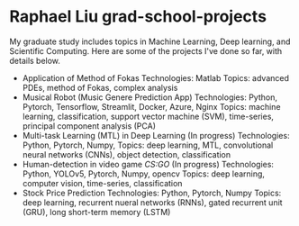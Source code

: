 # Raphael Liu grad-school-projects
My graduate study includes topics in Machine Learning, Deep learning, and Scientific Computing. Here are some of the projects I've done so far, with details below.
* Application of Method of Fokas
  Technologies: Matlab
  Topics: advanced PDEs, method of Fokas, complex analysis
* Musical Robot (Music Genere Prediction App)
  Technologies: Python, Pytorch, Tensorflow, Streamlit, Docker, Azure, Nginx
  Topics: machine learning, classification, support vector machine (SVM), time-series, principal component analysis (PCA)
* Multi-task Learning (MTL) in Deep Learning (In progress)
  Technologies: Python, Pytorch, Numpy, 
  Topics: deep learning, MTL, convolutional neural networks (CNNs), object detection, classification
* Human-detection in video game *CS:GO* (In progress)
  Technologies: Python, YOLOv5, Pytorch, Numpy, opencv
  Topics: deep learning, computer vision, time-series, classification
* Stock Price Prediction
  Technologies: Python, Pytorch, Numpy
  Topics: deep learning, recurrent nueral networks (RNNs), gated recurrent unit (GRU), long short-term memory (LSTM)
